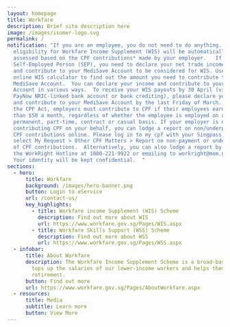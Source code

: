 ```yaml
---
layout: homepage
title: Workfare
description: Brief site description here
image: /images/isomer-logo.svg
permalink: /
notification: "If you are an employee, you do not need to do anything. Your
  eligibility for Workfare Income Supplement (WIS) will be automatically
  assessed based on the CPF contributions* made by your employer.   If you are a
  Self-Employed Person (SEP), you need to declare your net trade income (NTI)
  and contribute to your MediSave Account to be considered for WIS. Use our
  online WIS calculator to find out the amount you need to contribute to your
  MediSave Account.  You can declare your income and contribute to your MediSave
  Account in various ways.  To receive your WIS payouts by 30 April (via your
  PayNow NRIC-linked bank account or bank crediting), please declare your NTI
  and contribute to your MediSave Account by the last Friday of March.  *Under
  the CPF Act, employers must contribute to CPF if their employees earn more
  than $50 a month, regardless of whether the employee is employed on a
  permanent, part-time, contract or casual basis. If your employer is not
  contributing CPF on your behalf, you can lodge a report on non/underpayment of
  CPF contributions online. Please log in to my cpf with your Singpass, then
  select My Request > Other CPF Matters > Report on non-payment or underpayment
  of CPF contributions.  Alternatively, you can also lodge a report by calling
  the WorkRight Hotline at 1800-221-9922 or emailing to workright@mom.gov.sg.
  Your identity will be kept confidential.  "
sections:
  - hero:
      title: Workfare
      background: /images/hero-banner.png
      button: Login to eService
      url: /contact-us/
      key_highlights:
        - title: Workfare income Supplement (WIS) Scheme
          description: Find out more about WIS
          url: https://www.workfare.gov.sg/Pages/WIS.aspx
        - title: Workfare Skills Support (WSS) Scheme
          description: Find out more about WSS
          url: https://www.workfare.gov.sg/Pages/WSS.aspx
  - infobar:
      title: About Workfare
      description: The Workfare Income Supplement Scheme is a broad-based measure that
        tops up the salaries of our lower-income workers and helps them save for
        retirement.
      button: Find out more
      url: https://www.workfare.gov.sg/Pages/AboutWorkfare.aspx
  - resources:
      title: Media
      subtitle: Learn more
      button: View More
---
```

